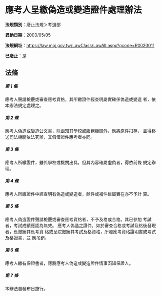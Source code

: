 # 應考人呈繳偽造或變造證件處理辦法

**法規類別**：廢止法規＞考選部

**異動日期**：2000/05/05  

**法規網址**：https://law.moj.gov.tw/LawClass/LawAll.aspx?pcode=R0020011

**已廢止**：是



## 法條
##### 第 1 條
應考人聲請檢覈或審查應考資格，其所繳證件經查明屬實確係偽造或變造
者，依本辦法規定處理之。

##### 第 2 條
應考人偽造或變造公文書，除函知其學校或服務機關外，應將原件扣存，
並得移送司法機關依法究辦，其假借證件應考者亦同。

##### 第 3 條
應考人所繳證件，雖係學校或機關出具，但其內容確屬虛偽者，得依前條
規定辦理。

##### 第 4 條
應考人所繳證件中經查明有偽造或變造者，餘件或補件雖屬實在亦不予計
算。

##### 第 5 條
應考人偽造證件聲請檢覈或審查應考資格者，不予及格或合格。其已參加
考試者，考試成績應認為無效。
應考人偽造之證件，如於審查合格或考試及格後發現者，應撤銷其應考資
格或呈院撤銷其考試及格資格，所發應考資格證明書或考試及格證書，並
應吊銷。

##### 第 6 條
應考人繳有保證書者，應將應考人偽造或變造證件情事函知保證人。

##### 第 7 條
本辦法自發布日施行。


